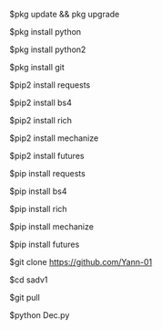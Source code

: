 
$pkg update && pkg upgrade

$pkg install python

$pkg install python2

$pkg install git

$pip2 install requests

$pip2 install bs4

$pip2 install rich

$pip2 install mechanize

$pip2 install futures

$pip install requests

$pip install bs4

$pip install rich

$pip install mechanize

$pip install futures
 
$git clone https://github.com/Yann-01

$cd sadv1

$git pull

$python Dec.py
